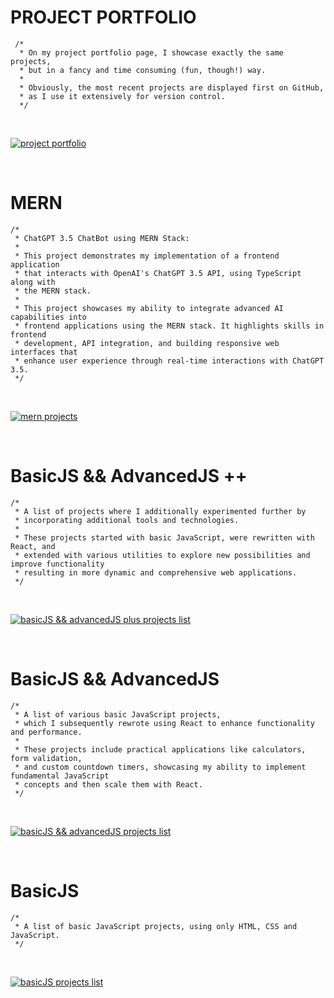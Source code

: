 # PROJECT PORTFOLIO

```
 /*
  * On my project portfolio page, I showcase exactly the same projects,
  * but in a fancy and time consuming (fun, though!) way.
  *
  * Obviously, the most recent projects are displayed first on GitHub,
  * as I use it extensively for version control.
  */
```

<br>

[![project portfolio](https://img.shields.io/badge/project_portfoliob-Link-28a745?style=for-the-badge&logo=github)](https://shcoobz.github.io/)

<br>

# MERN

```
/*
 * ChatGPT 3.5 ChatBot using MERN Stack:
 *
 * This project demonstrates my implementation of a frontend application
 * that interacts with OpenAI's ChatGPT 3.5 API, using TypeScript along with
 * the MERN stack.
 *
 * This project showcases my ability to integrate advanced AI capabilities into
 * frontend applications using the MERN stack. It highlights skills in frontend
 * development, API integration, and building responsive web interfaces that
 * enhance user experience through real-time interactions with ChatGPT 3.5.
 */
```

<br>

[![mern projects](https://img.shields.io/badge/mern_projects-List-28a745?style=for-the-badge&logo=github)](https://github.com/Shcoobz/list_mern-projects)

<br>

# BasicJS && AdvancedJS ++

```
/*
 * A list of projects where I additionally experimented further by
 * incorporating additional tools and technologies.
 *
 * These projects started with basic JavaScript, were rewritten with React, and
 * extended with various utilities to explore new possibilities and improve functionality
 * resulting in more dynamic and comprehensive web applications.
 */
```

<br>

[![basicJS && advancedJS plus projects list](https://img.shields.io/badge/basicJS_and_advancedJS_++_projects-List-28a745?style=for-the-badge&logo=github)](https://github.com/Shcoobz/list_basicJS-and-advancedJS-plus-projects)

<br>

# BasicJS && AdvancedJS

```
/*
 * A list of various basic JavaScript projects,
 * which I subsequently rewrote using React to enhance functionality and performance.
 *
 * These projects include practical applications like calculators, form validation,
 * and custom countdown timers, showcasing my ability to implement fundamental JavaScript
 * concepts and then scale them with React.
 */
```

<br>

[![basicJS && advancedJS projects list](https://img.shields.io/badge/basicJS_and_advancedJS_projects-List-28a745?style=for-the-badge&logo=github)](https://github.com/Shcoobz/list_basicJS-and-advancedJS-projects)

<br>

# BasicJS

```
/*
 * A list of basic JavaScript projects, using only HTML, CSS and JavaScript.
 */
```

<br>

[![basicJS projects list](https://img.shields.io/badge/basicJS_projects-List-28a745?style=for-the-badge&logo=github)](https://github.com/Shcoobz/list_basicJS-projects)
